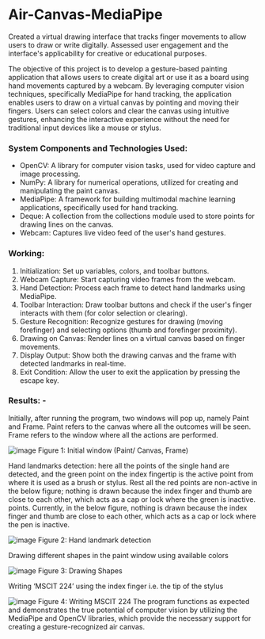 # Air-Canvas-MediaPipe
Created a virtual drawing interface that tracks finger movements to allow users to draw or write digitally. Assessed user engagement and the interface's applicability for creative or educational purposes.

The objective of this project is to develop a gesture-based painting application that allows users to create digital art or use it as a board using hand movements captured by a webcam. By leveraging computer vision techniques, specifically MediaPipe for hand tracking, the application enables users to draw on a virtual canvas by pointing and moving their fingers. Users can select colors and clear the canvas using intuitive gestures, enhancing the interactive experience without the need for traditional input devices like a mouse or stylus.

### System Components and Technologies Used:
- OpenCV: A library for computer vision tasks, used for video capture and image processing.
- NumPy: A library for numerical operations, utilized for creating and manipulating the paint canvas.
- MediaPipe: A framework for building multimodal machine learning applications, specifically used for hand tracking.
- Deque: A collection from the collections module used to store points for drawing lines on the canvas.
- Webcam: Captures live video feed of the user's hand gestures.


### Working:
1.	Initialization: Set up variables, colors, and toolbar buttons.
2.	Webcam Capture: Start capturing video frames from the webcam.
3.	Hand Detection: Process each frame to detect hand landmarks using MediaPipe.
4.	Toolbar Interaction: Draw toolbar buttons and check if the user's finger interacts with them (for color selection or clearing).
5.	Gesture Recognition: Recognize gestures for drawing (moving forefinger) and selecting options (thumb and forefinger proximity).
6.	Drawing on Canvas: Render lines on a virtual canvas based on finger movements.
7.	Display Output: Show both the drawing canvas and the frame with detected landmarks in real-time.
8.	Exit Condition: Allow the user to exit the application by pressing the escape key.

### Results: - 
Initially, after running the program, two windows will pop up, namely Paint and Frame. Paint refers to the canvas where all the outcomes will be seen. Frame refers to the window where all the actions are performed.

![image](https://github.com/user-attachments/assets/9013cf0f-7243-4881-8613-ad8be77c4269)
Figure 1: Initial window (Paint/ Canvas, Frame)

Hand landmarks detection: here all the points of the single hand are detected, and the green point on the index fingertip is the active point from where it is used as a brush or stylus. Rest all the red points are non-active in the below figure; nothing is drawn because the index finger and thumb are close to each other, which acts as a cap or lock where the green is inactive. points. Currently, in the below figure, nothing is drawn because the index finger and thumb are close to each other, which acts as a cap or lock where the pen is inactive.

![image](https://github.com/user-attachments/assets/cdf0d852-2122-415a-af01-1cc327ebe71a)
Figure 2: Hand landmark detection





Drawing different shapes in the paint window using available colors

![image](https://github.com/user-attachments/assets/7a0665b2-a786-4f88-bae9-7c55dbfcf7bc)
Figure 3: Drawing Shapes

Writing ‘MSCIT 224’ using the index finger i.e. the tip of the stylus

![image](https://github.com/user-attachments/assets/ea20a823-e731-43cc-9681-4cca0bed3f7e)
Figure 4: Writing MSCIT 224
The program functions as expected and demonstrates the true potential of computer vision by utilizing the MediaPipe and OpenCV libraries, which provide the necessary support for creating a gesture-recognized air canvas.

